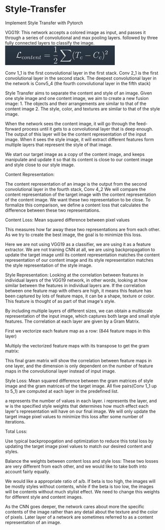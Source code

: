 # Style-Transfer
Implement Style Transfer with Pytorch

VGG19: This network accepts a colored image as input, and passes it through a series of convolutional and max pooling layers. followed by three fully connected layers to classify the image. 
![alt text](https://github.com/udAAbu/Style-Transfer/blob/master/note%20images/Content%20Loss.png)

Conv 1_1 is the first convolutional layer in the first stack. 
Conv 2_1 is the first convolutional layer in the second stack. 
The deepest convolutional layer in the network is Conv5_4 (the fourth convolutional layer in the fifth stack)

Style Transfer aims to separate the content and style of an image. Given one style image and one content image, we aim to create a new fusion image:
	1. 
The objects and their arrangements are similar to that of the content image
	2. 
The style, color, and textures are similar to that of the style image. 



When the network sees the content image, it will go through the feed-forward process until it gets to a convolutional layer that is deep enough. The output of this layer will be the content representation of the input image. 
When it sees the style image, it will extract different features form multiple layers that represent the style of that image. 

We start our target image as a copy of the content image, and keeps manipulate and update it so that its content is close to our content image and style close to our style image. 

Content Representation:

The content representation of an image is the output from the second convolutional layer in the fourth stack, Conv 4_2
We will compare the content representation of the target image with the content representation of the content image. We want these two representation to be close. 
To formalize this comparison, we define a content loss that calculates the difference between these two representations.

Content Loss:
Mean squared difference between pixel values

This measures how far away these two representations are from each other. As we try to create the best image, the goal is to minimize this loss. 

Here we are not using VGG19 as a classifier, we are using it as a feature extractor. We are not training CNN at all, we are using backpropagation to update the target image until its content representation matches the content representation of our content image and its style representation matches the style representation of the style image. 

Style Representation:
Looking at the correlation between features in individual layers of the VGG19 network, in other words, looking at how similar between the features in individual layers are. 
If the correlation between one feature map with others are high, it means this feature has been captured by lots of feature maps, it can be a shape, texture or color. This feature is thought of as part of that image's style. 

By including multiple layers of different sizes, we can obtain a multiscale representation of the input image, which captures both large and small style features. The correlation at each layer are given by a Gram Matrix. 

First we vectorize each feature map as a row: (8*4*4 feature maps in this layer)

Multiply the vectorized feature maps with its transpose to get the gram matrix:

This final gram matrix will show the correlation between feature maps in one layer, and the dimension is only dependent on the number of feature maps in the convolutional layer instead of input image. 

Style Loss:
Mean squared difference between the gram matrices of style image and the gram matrices of the target image. All five pairs(Conv 1_1 up to 5_1) are computed at each layer in the predefined list. 

a represents the number of values in each layer. i represents the layer, and w is the specified style weights that determines how much effect each layer's representation will have on our final image. We will only update the target image pixel values to minimize this loss after some number of iterations. 

Total Loss:

Use typical backpropogation and optimization to reduce this total loss by updating the target image pixel values to match our desired content and styles. 

Balance the weights between content loss and style loss:
These two losses are very different from each other, and we would like to take both into account fairly equally. 

We would like a appropriate ratio of a/b. If beta is too high, the images will be mostly styles without contents, while if the beta is too low, the images will be contents without much stylist effect. We need to change this weights for different style and content images. 

As the CNN goes deeper, the network cares about more the specific contents of the image rather than any detail about the texture and the color of pixels. Later layer of a network are sometimes referred to as a content representation of an image. 
